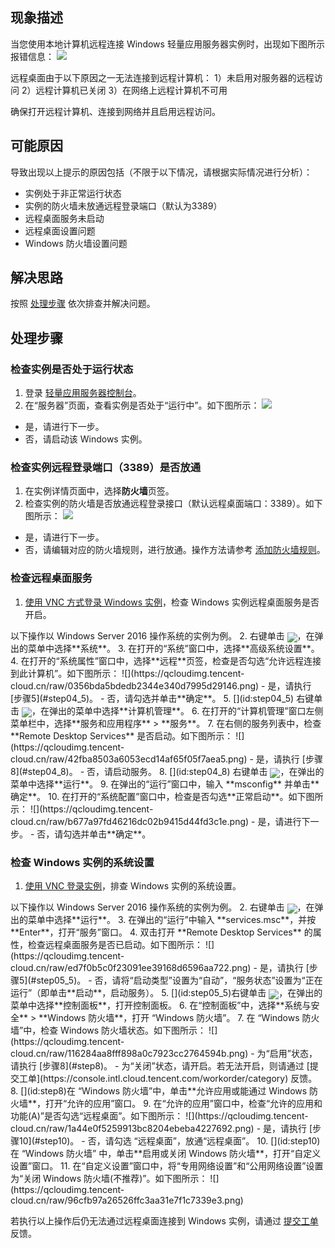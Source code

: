 ## 现象描述
当您使用本地计算机远程连接 Windows 轻量应用服务器实例时，出现如下图所示报错信息：
![](https://main.qcloudimg.com/raw/8c79cadc3e14c9c4e0cbb5303b79f74a.png)

远程桌面由于以下原因之一无法连接到远程计算机：
1）未启用对服务器的远程访问
2）远程计算机已关闭
3）在网络上远程计算机不可用

确保打开远程计算机、连接到网络并且启用远程访问。


## 可能原因

导致出现以上提示的原因包括（不限于以下情况，请根据实际情况进行分析）：
- 实例处于非正常运行状态
- 实例的防火墙未放通远程登录端口（默认为3389）
- 远程桌面服务未启动
- 远程桌面设置问题
- Windows 防火墙设置问题


## 解决思路
按照 [处理步骤](#ProcessingSteps) 依次排查并解决问题。


## 处理步骤[](id:ProcessingSteps)


### 检查实例是否处于运行状态
1. 登录 [轻量应用服务器控制台](https://console.cloud.tencent.com/lighthouse/instance/index)。
2. 在“服务器”页面，查看实例是否处于“运行中”。如下图所示：
![](https://qcloudimg.tencent-cloud.cn/raw/bb5692c525a98a1ec44a16919d8a1082.png)
 - 是，请进行下一步。
 - 否，请启动该 Windows 实例。


### 检查实例远程登录端口（3389）是否放通
1. 在实例详情页面中，选择**防火墙**页签。
2. 检查实例的防火墙是否放通远程登录接口（默认远程桌面端口：3389）。如下图所示：
![](https://qcloudimg.tencent-cloud.cn/raw/309afd38d27cb32cc87b9ed13a528903.png)
 - 是，请进行下一步。
 - 否，请编辑对应的防火墙规则，进行放通。操作方法请参考 [添加防火墙规则](https://intl.cloud.tencent.com/document/product/1103/41393)。

### 检查远程桌面服务
1. [使用 VNC 方式登录 Windows 实例](https://intl.cloud.tencent.com/document/product/1103/46399)，检查 Windows 实例远程桌面服务是否开启。
<dx-alert infotype="explain" title="">
 以下操作以 Windows Server 2016 操作系统的实例为例。
</dx-alert>
2. 右键单击 <img src="https://main.qcloudimg.com/raw/6191c3ad8f212e7f8f6dddbbabd43f12.png" style="margin: -5px 0px;">，在弹出的菜单中选择**系统**。
3. 在打开的“系统”窗口中，选择**高级系统设置**。
4. 在打开的“系统属性”窗口中，选择**远程**页签，检查是否勾选“允许远程连接到此计算机”。如下图所示：
![](https://qcloudimg.tencent-cloud.cn/raw/0356bda5bdedb2344e340d7995d29146.png)
 - 是，请执行 [步骤5](#step04_5)。
 - 否，请勾选并单击**确定**。
5. [](id:step04_5) 右键单击 <img src="https://main.qcloudimg.com/raw/6191c3ad8f212e7f8f6dddbbabd43f12.png" style="margin: -5px 0px;">，在弹出的菜单中选择**计算机管理**。
6. 在打开的“计算机管理”窗口左侧菜单栏中，选择**服务和应用程序** > **服务**。
7. 在右侧的服务列表中，检查 **Remote Desktop Services** 是否启动。如下图所示：
![](https://qcloudimg.tencent-cloud.cn/raw/42fba8503a6053ecd14af65f05f7aea5.png)
 - 是，请执行 [步骤8](#step04_8)。
 - 否，请启动服务。
8. [](id:step04_8) 右键单击 <img src="https://main.qcloudimg.com/raw/6191c3ad8f212e7f8f6dddbbabd43f12.png" style="margin: -5px 0px;">，在弹出的菜单中选择**运行**。
9. 在弹出的“运行”窗口中，输入 **msconfig** 并单击**确定**。
10. 在打开的“系统配置”窗口中，检查是否勾选**正常启动**。如下图所示：
![](https://qcloudimg.tencent-cloud.cn/raw/b677a97fd46216dc02b9415d44fd3c1e.png)
 - 是，请进行下一步。
 - 否，请勾选并单击**确定**。


### 检查 Windows 实例的系统设置
1. [使用 VNC 登录实例](https://intl.cloud.tencent.com/document/product/213/32496)，排查 Windows 实例的系统设置。
<dx-alert infotype="explain" title="">
 以下操作以 Windows Server 2016 操作系统的实例为例。
</dx-alert>
2. 右键单击 <img src="https://main.qcloudimg.com/raw/6191c3ad8f212e7f8f6dddbbabd43f12.png" style="margin: -5px 0px;">，在弹出的菜单中选择**运行**。
3. 在弹出的“运行”中输入 **services.msc**，并按 **Enter**，打开“服务”窗口。
4. 双击打开 **Remote Desktop Services** 的属性，检查远程桌面服务是否已启动。如下图所示：
![](https://qcloudimg.tencent-cloud.cn/raw/ed7f0b5c0f23091ee39168d6596aa722.png)
 - 是，请执行 [步骤5](#step05_5)。
 - 否，请将“启动类型”设置为“自动”，“服务状态”设置为“正在运行”（即单击**启动**，启动服务）。
5. [](id:step05_5)右键单击 <img src="https://main.qcloudimg.com/raw/6191c3ad8f212e7f8f6dddbbabd43f12.png" style="margin: -5px 0px;">，在弹出的菜单中选择**控制面板**，打开控制面板。
6. 在“控制面板”中，选择**系统与安全** > **Windows 防火墙**，打开 “Windows 防火墙”。
7. 在 “Windows 防火墙”中，检查 Windows 防火墙状态。如下图所示：
![](https://qcloudimg.tencent-cloud.cn/raw/116284aa8fff898a0c7923cc2764594b.png)
 - 为“启用”状态，请执行 [步骤8](#step8)。
 - 为“关闭”状态，请开启。若无法开启，则请通过 [提交工单](https://console.intl.cloud.tencent.com/workorder/category) 反馈。
8. [](id:step8)在 “Windows 防火墙”中，单击**允许应用或能通过 Windows 防火墙**，打开“允许的应用”窗口。
9. 在“允许的应用”窗口中，检查“允许的应用和功能(A)”是否勾选“远程桌面”。如下图所示：
![](https://qcloudimg.tencent-cloud.cn/raw/1a44e0f5259913bc8204ebeba4227692.png)
 - 是，请执行 [步骤10](#step10)。
 - 否，请勾选 “远程桌面”，放通“远程桌面”。
10. [](id:step10)在 “Windows 防火墙” 中，单击**启用或关闭 Windows 防火墙**，打开“自定义设置”窗口。
11. 在“自定义设置”窗口中，将“专用网络设置”和“公用网络设置”设置为“关闭 Windows 防火墙(不推荐)”。如下图所示：
![](https://qcloudimg.tencent-cloud.cn/raw/96cfb97a26526ffc3aa31e7f1c7339e3.png)

若执行以上操作后仍无法通过远程桌面连接到 Windows 实例，请通过 [提交工单](https://console.intl.cloud.tencent.com/workorder/category) 反馈。



